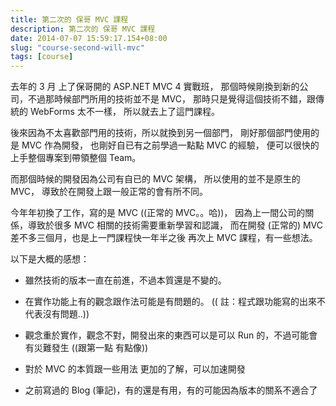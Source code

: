 ```yaml
---
title: 第二次的 保哥 MVC 課程
description: 第二次的 保哥 MVC 課程
date: 2014-07-07 15:59:17.154+08:00
slug: "course-second-will-mvc"
tags: [course]
---
```


去年的 3 月 上了保哥開的 ASP.NET MVC 4 實戰班，
那個時候剛換到新的公司，不過那時候部門所用的技術並不是 MVC，
那時只是覺得這個技術不錯，跟傳統的 WebForms 太不一樣，
所以就去上了這門課程。

後來因為不太喜歡部門用的技術，所以就換到另一個部門，
剛好那個部門使用的是 MVC 作為開發，
也剛好自已有之前學過一點點 MVC 的經驗，
便可以很快的上手整個專案到帶領整個 Team。

而那個時候的開發因為公司有自已的 MVC 架構，
所以使用的並不是原生的 MVC，
導致於在開發上跟一般正常的會有所不同。

今年年初換了工作，寫的是 MVC ((正常的 MVC。。哈))，
因為上一間公司的關係，導致於很多 MVC 相關的技術需要重新學習和認識，
而在開發 (正常的) MVC 差不多三個月，也是上一門課程快一年半之後
再次上 MVC 課程，有一些想法。

以下是大概的感想：

- 雖然技術的版本一直在前進，不過本質還是不變的。

- 在實作功能上有的觀念跟作法可能是有問題的。
(( 註：程式跟功能寫的出來不代表沒有問題..))

- 觀念重於實作，觀念不對，開發出來的東西可以是可以 Run 的，不過可能會有災難發生 ((跟第一點 有點像))

- 對於 MVC 的本質跟一些用法 更加的了解，可以加速開發

- 之前寫過的 Blog (筆記)，有的還是有用，有的可能因為版本的關系不適合了